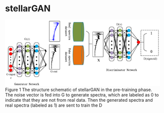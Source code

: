 # stellarGAN
![Image text](https://github.com/WadeLaucasia/stellarGAN/blob/main/Figures/stellarGAN.png)
Figure 1 The structure schematic of stellarGAN in the pre-training phase. The noise vector is fed into G to generate spectra, which are labeled
as 0 to indicate that they are not from real data. Then the generated spectra and real spectra (labeled as 1) are sent to train the D
